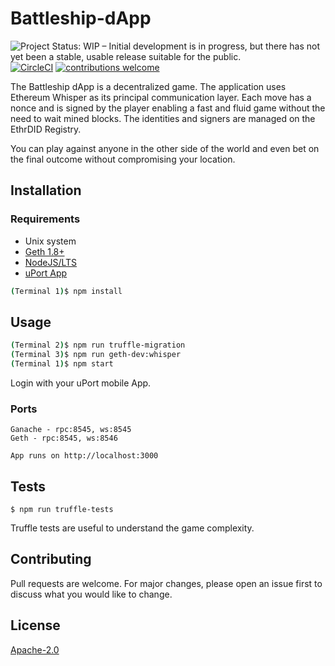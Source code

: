 # Battleship-dApp 
![Project Status: WIP – Initial development is in progress, but there has not yet been a stable, usable release suitable for the public.](https://www.repostatus.org/badges/latest/wip.svg)
[![CircleCI](https://circleci.com/gh/riusricardo/Battleship-dApp.svg?style=svg)](https://circleci.com/gh/riusricardo/Battleship-dApp)
[![contributions welcome](https://img.shields.io/badge/contributions-welcome-brightgreen.svg?style=flat)](https://github.com/riusricardo/Battleship-dApp/pulls)



The Battleship dApp is a decentralized game. The application uses Ethereum Whisper as its principal communication layer. Each move has a nonce and is signed by the player enabling a fast and fluid game without the need to wait mined blocks. The identities and signers are managed on the EthrDID Registry.

You can play against anyone in the other side of the world and even bet on the final outcome without compromising your location.

## Installation

### Requirements
* Unix system
* [Geth 1.8+](https://github.com/ethereum/go-ethereum/wiki/Building-Ethereum)
* [NodeJS/LTS](https://nodejs.org/en/download/package-manager/)
* [uPort App](https://www.uport.me/)


```sh
(Terminal 1)$ npm install
```

## Usage

```sh
(Terminal 2)$ npm run truffle-migration
(Terminal 3)$ npm run geth-dev:whisper
(Terminal 1)$ npm start
```
Login with your uPort mobile App.

### Ports
```
Ganache - rpc:8545, ws:8545
Geth - rpc:8545, ws:8546
```
```
App runs on http://localhost:3000
```


## Tests

```
$ npm run truffle-tests
```

Truffle tests are useful to understand the game complexity.

## Contributing
Pull requests are welcome. For major changes, please open an issue first to discuss what you would like to change.

## License
[Apache-2.0](https://choosealicense.com/licenses/apache-2.0/)
